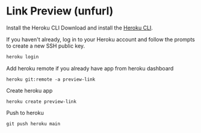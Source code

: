 # Link Preview (unfurl)
Install the Heroku CLI
Download and install the [Heroku CLI](https://devcenter.heroku.com/articles/heroku-command-line).

If you haven't already, log in to your Heroku account and follow the prompts to create a new SSH public key.
```bash
heroku login
```
Add heroku remote if you already have app from heroku dashboard
```
heroku git:remote -a preview-link
```
Create heroku app
```
heroku create preview-link
```
Push to heroku
```
git push heroku main
```
